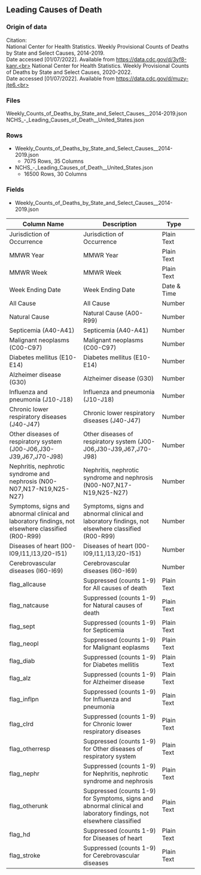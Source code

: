 ## Leading Causes of Death

### Origin of data

Citation:<br>
National Center for Health Statistics. Weekly Provisional Counts of Deaths by State and Select Causes, 2014-2019.<br>
Date accessed [01/07/2022]. Available from https://data.cdc.gov/d/3yf8-kanr.<br>
National Center for Health Statistics. Weekly Provisional Counts of Deaths by State and Select Causes, 2020-2022.<br> 
Date accessed [01/07/2022]. Available from https://data.cdc.gov/d/muzy-jte6.<br>


### Files
Weekly_Counts_of_Deaths_by_State_and_Select_Causes__2014-2019.json<br>
NCHS_-_Leading_Causes_of_Death__United_States.json<br>

### Rows
* Weekly_Counts_of_Deaths_by_State_and_Select_Causes__2014-2019.json
   * 7075 Rows, 35 Columns
* NCHS_-_Leading_Causes_of_Death__United_States.json
   * 16500 Rows, 30 Columns  

### Fields

* Weekly_Counts_of_Deaths_by_State_and_Select_Causes__2014-2019.json

<table>
  <thead>
    <tr>
      <th scope="col">Column Name</th>
      <th scope="col">Description</th>
      <th scope="col">Type</th>
    </tr>
  </thead>
  <tbody>
    <tr data-column="jurisdiction_of_occurrence" aria-expanded="false" aria-haspopup="true" role="link" tabindex="0">
      <td scope="row">Jurisdiction of Occurrence</td>
      <td>
        <div>
          <span>Jurisdiction of Occurrence</span>
        </div>
      </td>
      <td>
        <div>
          <span aria-hidden="true"></span>
          <span data-name="text">Plain Text</span>
        </div>
      </td>
      <td>
        <span></span>
      </td>
    </tr>
    <tr data-column="mmwryear" aria-expanded="false" aria-haspopup="true" role="link" tabindex="0">
      <td scope="row">MMWR Year</td>
      <td>
        <div>
          <span>MMWR Year</span>
        </div>
      </td>
      <td>
        <div>
          <span aria-hidden="true"></span>
          <span data-name="text">Plain Text</span>
        </div>
      </td>
      <td>
        <span></span>
      </td>
    </tr>
    <tr data-column="mmwrweek" aria-expanded="false" aria-haspopup="true" role="link" tabindex="0">
      <td scope="row">MMWR Week</td>
      <td>
        <div>
          <span>MMWR Week</span>
        </div>
      </td>
      <td>
        <div>
          <span aria-hidden="true"></span>
          <span data-name="text">Plain Text</span>
        </div>
      </td>
      <td>
        <span></span>
      </td>
    </tr>
    <tr data-column="weekendingdate" aria-expanded="false" aria-haspopup="true" role="link" tabindex="0">
      <td scope="row">Week Ending Date</td>
      <td>
        <div>
          <span>Week Ending Date</span>
        </div>
      </td>
      <td>
        <div>
          <span aria-hidden="true"></span>
          <span data-name="calendar_date">Date &amp; Time</span>
        </div>
      </td>
      <td>
        <span></span>
      </td>
    </tr>
    <tr data-column="allcause" aria-expanded="false" aria-haspopup="true" role="link" tabindex="0">
      <td scope="row">All Cause</td>
      <td>
        <div>
          <span>All Cause</span>
        </div>
      </td>
      <td>
        <div>
          <span aria-hidden="true"></span>
          <span data-name="number">Number</span>
        </div>
      </td>
      <td>
        <span></span>
      </td>
    </tr>
    <tr data-column="naturalcause" aria-expanded="false" aria-haspopup="true" role="link" tabindex="0">
      <td scope="row">Natural Cause</td>
      <td>
        <div>
          <span>Natural Cause (A00-R99)</span>
        </div>
      </td>
      <td>
        <div>
          <span aria-hidden="true"></span>
          <span data-name="number">Number</span>
        </div>
      </td>
      <td>
        <span></span>
      </td>
    </tr>
    <tr data-column="septicemia_a40_a41" aria-expanded="false" aria-haspopup="true" role="link" tabindex="0">
      <td scope="row">Septicemia (A40-A41)</td>
      <td>
        <div>
          <span>Septicemia (A40-A41)</span>
        </div>
      </td>
      <td>
        <div>
          <span aria-hidden="true"></span>
          <span data-name="number">Number</span>
        </div>
      </td>
      <td>
        <span></span>
      </td>
    </tr>
    <tr data-column="malignant_neoplasms_c00_c97" aria-expanded="false" aria-haspopup="true" role="link" tabindex="0">
      <td scope="row">Malignant neoplasms (C00-C97)</td>
      <td>
        <div>
          <span>Malignant neoplasms (C00-C97)</span>
        </div>
      </td>
      <td>
        <div>
          <span aria-hidden="true"></span>
          <span data-name="number">Number</span>
        </div>
      </td>
      <td>
        <span></span>
      </td>
    </tr>
    <tr data-column="diabetes_mellitus_e10_e14" aria-expanded="false" aria-haspopup="true" role="link" tabindex="0">
      <td scope="row">Diabetes mellitus (E10-E14)</td>
      <td>
        <div>
          <span>Diabetes mellitus (E10-E14)</span>
        </div>
      </td>
      <td>
        <div>
          <span aria-hidden="true"></span>
          <span data-name="number">Number</span>
        </div>
      </td>
      <td>
        <span></span>
      </td>
    </tr>
    <tr data-column="alzheimer_disease_g30" aria-expanded="false" aria-haspopup="true" role="link" tabindex="0">
      <td scope="row">Alzheimer disease (G30)</td>
      <td>
        <div>
          <span>Alzheimer disease (G30)</span>
        </div>
      </td>
      <td>
        <div>
          <span aria-hidden="true"></span>
          <span data-name="number">Number</span>
        </div>
      </td>
      <td>
        <span></span>
      </td>
    </tr>
    <tr data-column="influenza_and_pneumonia_j10" aria-expanded="false" aria-haspopup="true" role="link" tabindex="0">
      <td scope="row">Influenza and pneumonia (J10-J18)</td>
      <td>
        <div>
          <span>Influenza and pneumonia (J10-J18)</span>
        </div>
      </td>
      <td>
        <div>
          <span aria-hidden="true"></span>
          <span data-name="number">Number</span>
        </div>
      </td>
      <td>
        <span></span>
      </td>
    </tr>
    <tr data-column="chronic_lower_respiratory" aria-expanded="false" aria-haspopup="true" role="link" tabindex="0">
      <td scope="row">Chronic lower respiratory diseases (J40-J47)</td>
      <td>
        <div>
          <span>Chronic lower respiratory diseases (J40-J47)</span>
        </div>
      </td>
      <td>
        <div>
          <span aria-hidden="true"></span>
          <span data-name="number">Number</span>
        </div>
      </td>
      <td>
        <span></span>
      </td>
    </tr>
    <tr data-column="other_diseases_of_respiratory" aria-expanded="false" aria-haspopup="true" role="link" tabindex="0">
      <td scope="row">Other diseases of respiratory system (J00-J06,J30-J39,J67,J70-J98)</td>
      <td>
        <div>
          <span>Other diseases of respiratory system (J00-J06,J30-J39,J67,J70-J98)</span>
        </div>
      </td>
      <td>
        <div>
          <span aria-hidden="true"></span>
          <span data-name="number">Number</span>
        </div>
      </td>
      <td>
        <span></span>
      </td>
    </tr>
    <tr data-column="nephritis_nephrotic_syndrome" aria-expanded="false" aria-haspopup="true" role="link" tabindex="0">
      <td scope="row">Nephritis, nephrotic syndrome and nephrosis (N00-N07,N17-N19,N25-N27)</td>
      <td>
        <div>
          <span>Nephritis, nephrotic syndrome and nephrosis (N00-N07,N17-N19,N25-N27)</span>
        </div>
      </td>
      <td>
        <div>
          <span aria-hidden="true"></span>
          <span data-name="number">Number</span>
        </div>
      </td>
      <td>
        <span></span>
      </td>
    </tr>
    <tr data-column="symptoms_signs_and_abnormal" aria-expanded="false" aria-haspopup="true" role="link" tabindex="0">
      <td scope="row">Symptoms, signs and abnormal clinical and laboratory findings, not elsewhere classified (R00-R99)</td>
      <td>
        <div>
          <span>Symptoms, signs and abnormal clinical and laboratory findings, not elsewhere classified (R00-R99)</span>
        </div>
      </td>
      <td>
        <div>
          <span aria-hidden="true"></span>
          <span data-name="number">Number</span>
        </div>
      </td>
      <td>
        <span></span>
      </td>
    </tr>
    <tr data-column="diseases_of_heart_i00_i09" aria-expanded="false" aria-haspopup="true" role="link" tabindex="0">
      <td scope="row">Diseases of heart (I00-I09,I11,I13,I20-I51)</td>
      <td>
        <div>
          <span>Diseases of heart (I00-I09,I11,I13,I20-I51)</span>
        </div>
      </td>
      <td>
        <div>
          <span aria-hidden="true"></span>
          <span data-name="number">Number</span>
        </div>
      </td>
      <td>
        <span></span>
      </td>
    </tr>
    <tr data-column="cerebrovascular_diseases" aria-expanded="false" aria-haspopup="true" role="link" tabindex="0">
      <td scope="row">Cerebrovascular diseases (I60-I69)</td>
      <td>
        <div>
          <span>Cerebrovascular diseases (I60-I69)</span>
        </div>
      </td>
      <td>
        <div>
          <span aria-hidden="true"></span>
          <span data-name="number">Number</span>
        </div>
      </td>
      <td>
        <span></span>
      </td>
    </tr>
    <tr data-column="flag_allcause" aria-expanded="false" aria-haspopup="true" role="link" tabindex="0">
      <td scope="row">flag_allcause</td>
      <td>
        <div>
          <span>Suppressed (counts 1-9) for All causes of death</span>
        </div>
      </td>
      <td>
        <div>
          <span aria-hidden="true"></span>
          <span data-name="text">Plain Text</span>
        </div>
      </td>
      <td>
        <span></span>
      </td>
    </tr>
    <tr data-column="flag_natcause" aria-expanded="false" aria-haspopup="true" role="link" tabindex="0">
      <td scope="row">flag_natcause</td>
      <td>
        <div>
          <span>Suppressed (counts 1-9) for Natural causes of death</span>
        </div>
      </td>
      <td>
        <div>
          <span aria-hidden="true"></span>
          <span data-name="text">Plain Text</span>
        </div>
      </td>
      <td>
        <span></span>
      </td>
    </tr>
    <tr data-column="flag_sept" aria-expanded="false" aria-haspopup="true" role="link" tabindex="0">
      <td scope="row">flag_sept</td>
      <td>
        <div>
          <span>Suppressed (counts 1-9) for Septicemia</span>
        </div>
      </td>
      <td>
        <div>
          <span aria-hidden="true"></span>
          <span data-name="text">Plain Text</span>
        </div>
      </td>
      <td>
        <span></span>
      </td>
    </tr>
    <tr data-column="flag_neopl" aria-expanded="false" aria-haspopup="true" role="link" tabindex="0">
      <td scope="row">flag_neopl</td>
      <td>
        <div>
          <span>Suppressed (counts 1-9) for Malignant eoplasms</span>
        </div>
      </td>
      <td>
        <div>
          <span aria-hidden="true"></span>
          <span data-name="text">Plain Text</span>
        </div>
      </td>
      <td>
        <span></span>
      </td>
    </tr>
    <tr data-column="flag_diab" aria-expanded="false" aria-haspopup="true" role="link" tabindex="0">
      <td scope="row">flag_diab</td>
      <td>
        <div>
          <span>Suppressed (counts 1-9) for Diabetes mellitis</span>
        </div>
      </td>
      <td>
        <div>
          <span aria-hidden="true"></span>
          <span data-name="text">Plain Text</span>
        </div>
      </td>
      <td>
        <span></span>
      </td>
    </tr>
    <tr data-column="flag_alz" aria-expanded="false" aria-haspopup="true" role="link" tabindex="0">
      <td scope="row">flag_alz</td>
      <td>
        <div>
          <span>Suppressed (counts 1-9) for Alzheimer disease</span>
        </div>
      </td>
      <td>
        <div>
          <span aria-hidden="true"></span>
          <span data-name="text">Plain Text</span>
        </div>
      </td>
      <td>
        <span></span>
      </td>
    </tr>
    <tr data-column="flag_inflpn" aria-expanded="false" aria-haspopup="true" role="link" tabindex="0">
      <td scope="row">flag_inflpn</td>
      <td>
        <div>
          <span>Suppressed (counts 1-9) for Influenza and pneumonia</span>
        </div>
      </td>
      <td>
        <div>
          <span aria-hidden="true"></span>
          <span data-name="text">Plain Text</span>
        </div>
      </td>
      <td>
        <span></span>
      </td>
    </tr>
    <tr data-column="flag_clrd" aria-expanded="false" aria-haspopup="true" role="link" tabindex="0">
      <td scope="row">flag_clrd</td>
      <td>
        <div>
          <span>Suppressed (counts 1-9) for Chronic lower respiratory diseases</span>
        </div>
      </td>
      <td>
        <div>
          <span aria-hidden="true"></span>
          <span data-name="text">Plain Text</span>
        </div>
      </td>
      <td>
        <span></span>
      </td>
    </tr>
    <tr data-column="flag_otherresp" aria-expanded="false" aria-haspopup="true" role="link" tabindex="0">
      <td scope="row">flag_otherresp</td>
      <td>
        <div>
          <span>Suppressed (counts 1-9) for Other diseases of respiratory system</span>
        </div>
      </td>
      <td>
        <div>
          <span aria-hidden="true"></span>
          <span data-name="text">Plain Text</span>
        </div>
      </td>
      <td>
        <span></span>
      </td>
    </tr>
    <tr data-column="flag_nephr" aria-expanded="false" aria-haspopup="true" role="link" tabindex="0">
      <td scope="row">flag_nephr</td>
      <td>
        <div>
          <span>Suppressed (counts 1-9) for Nephritis, nephrotic syndrome and nephrosis</span>
        </div>
      </td>
      <td>
        <div>
          <span aria-hidden="true"></span>
          <span data-name="text">Plain Text</span>
        </div>
      </td>
      <td>
        <span></span>
      </td>
    </tr>
    <tr data-column="flag_otherunk" aria-expanded="false" aria-haspopup="true" role="link" tabindex="0">
      <td scope="row">flag_otherunk</td>
      <td>
        <div>
          <span>Suppressed (counts 1-9) for Symptoms, signs and abnormal clinical and laboratory findings, not elsewhere classified</span>
        </div>
      </td>
      <td>
        <div>
          <span aria-hidden="true"></span>
          <span data-name="text">Plain Text</span>
        </div>
      </td>
      <td>
        <span></span>
      </td>
    </tr>
    <tr data-column="flag_hd" aria-expanded="false" aria-haspopup="true" role="link" tabindex="0">
      <td scope="row">flag_hd</td>
      <td>
        <div>
          <span>Suppressed (counts 1-9) for Diseases of heart</span>
        </div>
      </td>
      <td>
        <div>
          <span aria-hidden="true"></span>
          <span data-name="text">Plain Text</span>
        </div>
      </td>
      <td>
        <span></span>
      </td>
    </tr>
    <tr data-column="flag_stroke" aria-expanded="false" aria-haspopup="true" role="link" tabindex="0">
      <td scope="row">flag_stroke</td>
      <td>
        <div>
          <span>Suppressed (counts 1-9) for Cerebrovascular diseases</span>
        </div>
      </td>
      <td>
        <div>
          <span aria-hidden="true"></span>
          <span data-name="text">Plain Text</span>
        </div>
      </td>
      <td>
        <span></span>
      </td>
    </tr>
  </tbody>
</table>
